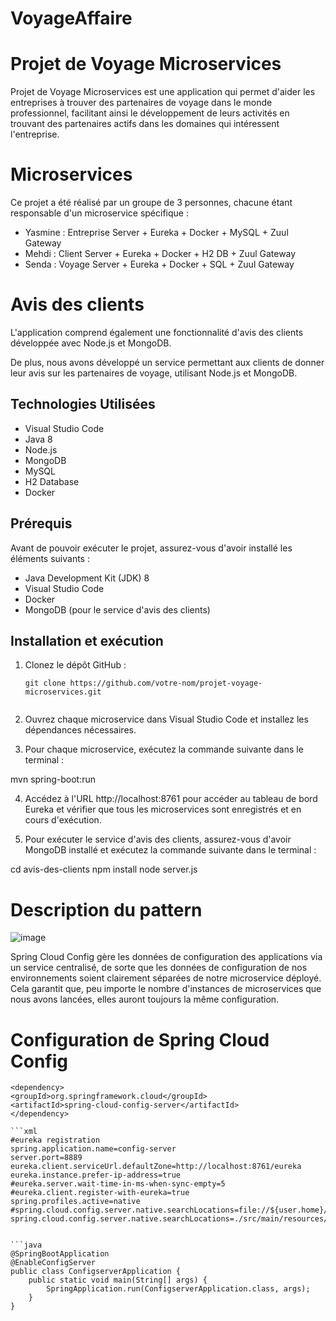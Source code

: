 # VoyageAffaire
# Projet de Voyage Microservices

Projet de Voyage Microservices est une application qui permet d'aider les entreprises à trouver des partenaires de voyage dans le monde professionnel, facilitant ainsi le développement de leurs activités en trouvant des partenaires actifs dans les domaines qui intéressent l'entreprise.

# Microservices

Ce projet a été réalisé par un groupe de 3 personnes, chacune étant responsable d'un microservice spécifique :

- Yasmine : Entreprise Server + Eureka + Docker + MySQL + Zuul Gateway
- Mehdi : Client Server + Eureka + Docker + H2 DB + Zuul Gateway
- Senda : Voyage Server + Eureka + Docker + SQL + Zuul Gateway

# Avis des clients

L'application comprend également une fonctionnalité d'avis des clients développée avec Node.js et MongoDB.


De plus, nous avons développé un service permettant aux clients de donner leur avis sur les partenaires de voyage, utilisant Node.js et MongoDB.

## Technologies Utilisées
- Visual Studio Code
- Java 8
- Node.js
- MongoDB
- MySQL
- H2 Database
- Docker
## Prérequis

Avant de pouvoir exécuter le projet, assurez-vous d'avoir installé les éléments suivants :

- Java Development Kit (JDK) 8
- Visual Studio Code
- Docker
- MongoDB (pour le service d'avis des clients)

## Installation et exécution

1. Clonez le dépôt GitHub :

   ```shell
   git clone https://github.com/votre-nom/projet-voyage-microservices.git


2. Ouvrez chaque microservice dans Visual Studio Code et installez les dépendances nécessaires.

3. Pour chaque microservice, exécutez la commande suivante dans le terminal :

mvn spring-boot:run

4. Accédez à l'URL http://localhost:8761 pour accéder au tableau de bord Eureka et vérifier que tous les microservices sont enregistrés et en cours d'exécution.

5. Pour exécuter le service d'avis des clients, assurez-vous d'avoir MongoDB installé et exécutez la commande suivante dans le terminal :

cd avis-des-clients
npm install
node server.js

# Description du pattern

![image](https://github.com/sendanemissi/VoyageAffaire/assets/86804472/f2c9acc3-a347-4b2e-baac-86cbb60d6f81)

Spring Cloud Config gère les données de configuration des applications via un service centralisé, de sorte que les données de configuration de nos environnements soient clairement séparées de notre microservice déployé. Cela garantit que, peu importe le nombre d'instances de microservices que nous avons lancées, elles auront toujours la même configuration. 

# Configuration de Spring Cloud Config

```shell
<dependency>
<groupId>org.springframework.cloud</groupId>
<artifactId>spring-cloud-config-server</artifactId>
</dependency>

```xml
#eureka registration
spring.application.name=config-server
server.port=8889
eureka.client.serviceUrl.defaultZone=http://localhost:8761/eureka
eureka.instance.prefer-ip-address=true
#eureka.server.wait-time-in-ms-when-sync-empty=5
#eureka.client.register-with-eureka=true
spring.profiles.active=native
#spring.cloud.config.server.native.searchLocations=file://${user.home}/centralRepo
spring.cloud.config.server.native.searchLocations=./src/main/resources/centralRepo


```java
@SpringBootApplication
@EnableConfigServer
public class ConfigserverApplication {
	public static void main(String[] args) {
		SpringApplication.run(ConfigserverApplication.class, args);
	}
}

